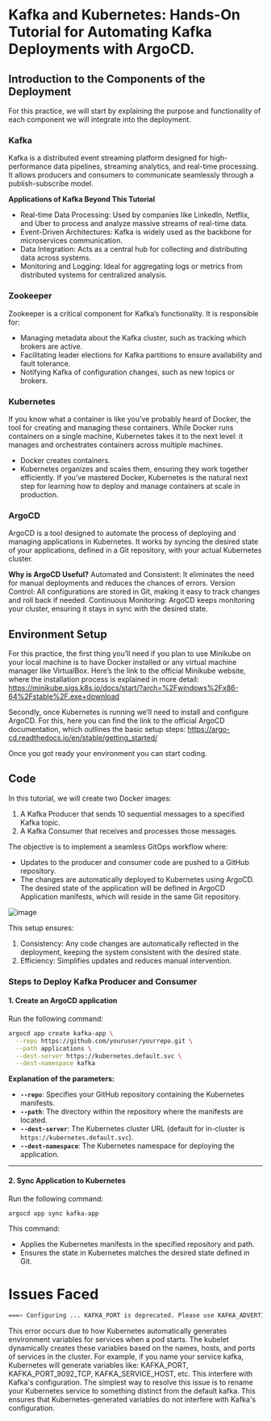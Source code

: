 # Kafka and Kubernetes: Hands-On Tutorial for Automating Kafka Deployments with ArgoCD.
## Introduction to the Components of the Deployment
For this practice, we will start by explaining the purpose and functionality of each component we will integrate into the deployment. 

### Kafka
Kafka is a distributed event streaming platform designed for high-performance data pipelines, streaming analytics, and real-time processing. It allows producers and consumers to communicate seamlessly through a publish-subscribe model.

**Applications of Kafka Beyond This Tutorial**
- Real-time Data Processing: Used by companies like LinkedIn, Netflix, and Uber to process and analyze massive streams of real-time data.
- Event-Driven Architectures: Kafka is widely used as the backbone for microservices communication.
- Data Integration: Acts as a central hub for collecting and distributing data across systems.
- Monitoring and Logging: Ideal for aggregating logs or metrics from distributed systems for centralized analysis.

### Zookeeper
Zookeeper is a critical component for Kafka’s functionality. It is responsible for:

- Managing metadata about the Kafka cluster, such as tracking which brokers are active.
- Facilitating leader elections for Kafka partitions to ensure availability and fault tolerance.
- Notifying Kafka of configuration changes, such as new topics or brokers.

### Kubernetes 

If you know what a container is like you’ve probably heard of Docker, the tool for creating and managing these containers.
While Docker runs containers on a single machine, Kubernetes takes it to the next level: it manages and orchestrates containers across multiple machines.

- Docker creates containers.
- Kubernetes organizes and scales them, ensuring they work together efficiently.
If you’ve mastered Docker, Kubernetes is the natural next step for learning how to deploy and manage containers at scale in production.

### ArgoCD

ArgoCD is a tool designed to automate the process of deploying and managing applications in Kubernetes. It works by syncing the desired state of your applications, defined in a Git repository, with your actual Kubernetes cluster.

**Why is ArgoCD Useful?**
Automated and Consistent: It eliminates the need for manual deployments and reduces the chances of errors.
Version Control: All configurations are stored in Git, making it easy to track changes and roll back if needed.
Continuous Monitoring: ArgoCD keeps monitoring your cluster, ensuring it stays in sync with the desired state.



## Environment Setup

For this practice, the first thing you’ll need if you plan to use Minikube on your local machine is to have Docker installed or any virtual machine manager like VirtualBox. Here’s the link to the official Minikube website, where the installation process is explained in more detail:
https://minikube.sigs.k8s.io/docs/start/?arch=%2Fwindows%2Fx86-64%2Fstable%2F.exe+download

Secondly, once Kubernetes is running we’ll need to install and configure ArgoCD. For this, here you can find the link to the official ArgoCD documentation, which outlines the basic setup steps:
https://argo-cd.readthedocs.io/en/stable/getting_started/

Once you got ready your environment you can start coding.

## Code

In this tutorial, we will create two Docker images:

1. A Kafka Producer that sends 10 sequential messages to a specified Kafka topic.
2. A Kafka Consumer that receives and processes those messages.


The objective is to implement a seamless GitOps workflow where:

- Updates to the producer and consumer code are pushed to a GitHub repository.
- The changes are automatically deployed to Kubernetes using ArgoCD.
The desired state of the application will be defined in ArgoCD Application manifests, which will reside in the same Git repository.

![image](https://github.com/user-attachments/assets/75e01e89-2b88-4652-a0b8-ea070d47421d)

This setup ensures:

1. Consistency: Any code changes are automatically reflected in the deployment, keeping the system consistent with the desired state.
2. Efficiency: Simplifies updates and reduces manual intervention.


### **Steps to Deploy Kafka Producer and Consumer**

#### **1. Create an ArgoCD application**
Run the following command:
```bash
argocd app create kafka-app \
  --repo https://github.com/youruser/yourrepo.git \
  --path applications \
  --dest-server https://kubernetes.default.svc \
  --dest-namespace kafka
```

**Explanation of the parameters:**
- **`--repo`**: Specifies your GitHub repository containing the Kubernetes manifests.
- **`--path`**: The directory within the repository where the manifests are located.
- **`--dest-server`**: The Kubernetes cluster URL (default for in-cluster is `https://kubernetes.default.svc`).
- **`--dest-namespace`**: The Kubernetes namespace for deploying the application.

---

#### **2. Sync Application to Kubernetes**
Run the following command:
```bash
argocd app sync kafka-app
```

This command:
- Applies the Kubernetes manifests in the specified repository and path.
- Ensures the state in Kubernetes matches the desired state defined in Git.


# Issues Faced
```bash
===> Configuring ... KAFKA_PORT is deprecated. Please use KAFKA_ADVERTISED_LISTENERS instead...
```

This error occurs due to how Kubernetes automatically generates environment variables for services when a pod starts. The kubelet dynamically creates these variables based on the names, hosts, and ports of services in the cluster. For example, if you name your service kafka, Kubernetes will generate variables like:
KAFKA_PORT, KAFKA_PORT_9092_TCP, KAFKA_SERVICE_HOST, etc.
This interfere with Kafka's configuration. The simplest way to resolve this issue is to rename your Kubernetes service to something distinct from the default kafka. This ensures that Kubernetes-generated variables do not interfere with Kafka's configuration.
